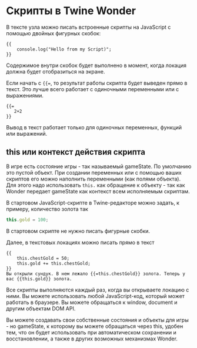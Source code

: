 # Скрипты в Twine Wonder

В тексте узла можно писать встроенные скрипты на JavaScript с помощью двойных фигурных скобок:
```text
{{
    console.log("Hello from my Script)";
}}
```

Содержимое внутри скобок будет выполнено в момент, когда локация должна будет отобразиться на экране. 

Если начать с `{{=`, то результат работы скрипта будет выведен прямо в текст. Это лучше всего работает с одиночными переменными или с выражениями.

```text
{{=
   2+2 
}}
```

Вывод в текст работает только для одиночных переменных, функций или выражений.

## this или контекст действия скрипта
В игре есть состояние игры - так называемый gameState. По умолчанию это пустой объект. При создании переменных или с помощью ваших скриптов его можно наполнить переменными (как полями объекта). Для этого надо использовать `this.` как обращение к объекту - так как Wonder передает gameState как контекст всем исполняемым скриптам.

В стартовом JavaScript-скрипте в Twine-редакторе можно задать, к примеру, количество золота так
```javascript
this.gold = 100;
``` 

В стартовом скрипте не нужно писать фигурные скобки.

Далее, в текстовых локациях можно писать прямо в текст
```text
{{  
    this.chestGold = 50;
    this.gold += this.chestGold;
}}
Вы открыли сундук. В нем лежало {{=this.chestGold}} золота. Теперь у вас {{this.gold}} золота.
```

Все скрипты выполняются каждый раз, когда вы открываете локацию с ними. Вы можете использовать любой JavaScript-код, который может работать в браузере. Вы можете обращаться к window, document и другим объектам DOM API. 

Вы можете создавать свои собственные состояния и объекты для игры - но gameState, к которому вы можете обращаться через this, удобен тем, что он будет использовать при автоматическом сохранении и восстановлении, а также в других возможных механизмах Wonder.

